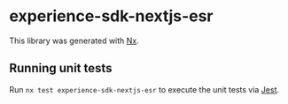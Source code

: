 # experience-sdk-nextjs-esr

This library was generated with [Nx](https://nx.dev).

## Running unit tests

Run `nx test experience-sdk-nextjs-esr` to execute the unit tests via [Jest](https://jestjs.io).
